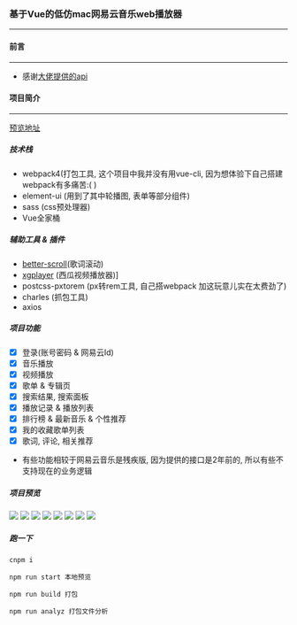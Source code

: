 ### 基于Vue的低仿mac网易云音乐web播放器
---
#### 前言
---
* 感谢[大佬提供的api](https://github.com/Binaryify/NeteaseCloudMusicApi)
#### 项目简介
---
[预览地址](http://47.98.146.129:3390/music/)
##### 技术栈

* webpack4(打包工具, 这个项目中我并没有用vue-cli, 因为想体验下自己搭建webpack有多痛苦:( )
* element-ui (用到了其中轮播图, 表单等部分组件)
* sass (css预处理器)
* Vue全家桶

##### 辅助工具 & 插件
* [better-scroll](https://github.com/ustbhuangyi/better-scrollbetter-scroll)(歌词滚动)
* [xgplayer](https://github.com/bytedance/xgplayer) (西瓜视频播放器)]
* postcss-pxtorem (px转rem工具, 自己搭webpack 加这玩意儿实在太费劲了)
* charles (抓包工具)
* axios

##### 项目功能
- [x] 登录(账号密码 & 网易云Id)
- [x] 音乐播放
- [x] 视频播放
- [x] 歌单 & 专辑页
- [x] 搜索结果, 搜索面板
- [x] 播放记录 & 播放列表
- [x] 排行榜 & 最新音乐 & 个性推荐 
- [x] 我的收藏歌单列表
- [x] 歌词, 评论, 相关推荐

* 有些功能相较于网易云音乐是残疾版, 因为提供的接口是2年前的, 所以有些不支持现在的业务逻辑

##### 项目预览

![](https://user-gold-cdn.xitu.io/2020/1/11/16f936fa63cc76b7?w=3358&h=1834&f=png&s=192820)
![](https://user-gold-cdn.xitu.io/2020/1/11/16f936ff15411314?w=3354&h=1830&f=png&s=737271)
![](https://user-gold-cdn.xitu.io/2020/1/11/16f936ffb329c0d8?w=3352&h=1834&f=png&s=604815)
![](https://user-gold-cdn.xitu.io/2020/1/11/16f9370054257f69?w=3354&h=1840&f=png&s=154070)
![](https://user-gold-cdn.xitu.io/2020/1/11/16f93700c3a49a95?w=3350&h=1830&f=png&s=160910)
![](https://user-gold-cdn.xitu.io/2020/1/11/16f93702d66aff2f?w=3354&h=1832&f=png&s=296084)
![](https://user-gold-cdn.xitu.io/2020/1/11/16f93703689a1de5?w=3354&h=1828&f=png&s=377430)
![](https://user-gold-cdn.xitu.io/2020/1/11/16f93703ff335a2c?w=3360&h=1838&f=png&s=210892)

##### 跑一下

```
cnpm i 

npm run start 本地预览

npm run build 打包

npm run analyz 打包文件分析
```

